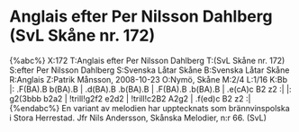 # Anglais efter Per Nilsson Dahlberg (SvL Skåne nr. 172)

{%abc%}
X:172
T:Anglais efter Per Nilsson Dahlberg
T:(SvL Skåne nr. 172)
S:efter Per Nilsson Dahlberg
S:Svenska Låtar Skåne
B:Svenska Låtar Skåne
R:Anglais
Z:Patrik Månsson, 2008-10-23
O:Nymö, Skåne
M:2/4
L:1/16
K:Bb
|: .F(BA).B b(BA).B | .d(BA).B .b(BA).B | .F(BA).B .b(BA).B | .e(cA)c B2 z2 :|
|: g2(3bbb b2a2 | !trill!g2f2 e2d2 | !trill!c2B2 A2g2 | .f(ed)c B2 z2 :|
{%endabc%}
En variant av melodien har upptecknats som brännvinspolska i Stora Herrestad. Jfr Nils Andersson, Skånska Melodier, n:r 66. (SvL)

